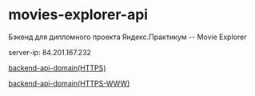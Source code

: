 # movies-explorer-api

Бэкенд для дипломного проекта Яндекс.Практикум -- Movie Explorer

server-ip: 84.201.167.232

[backend-api-domain(HTTPS)](https://api.movies-explorer.fakealien.students.nomoredomains.icu/)

[backend-api-domain(HTTPS-WWW)](https://www.api.movies-explorer.fakealien.students.nomoredomains.icu/)
